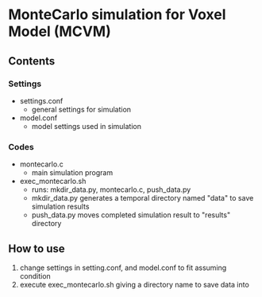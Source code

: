 # MonteCarlo simulation for Voxel Model (MCVM)

## Contents
### Settings
- settings.conf
    - general settings for simulation
- model.conf
    - model settings used in simulation

### Codes
- montecarlo.c
    - main simulation program
- exec_montecarlo.sh
    - runs: mkdir_data.py, montecarlo.c, push_data.py
    - mkdir_data.py generates a temporal directory named "data" to save simulation results
    - push_data.py moves completed simulation result to "results" directory


## How to use
1. change settings in setting.conf, and model.conf to fit assuming condition
2. execute exec_montecarlo.sh giving a directory name to save data into
